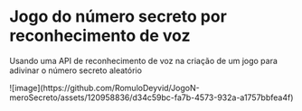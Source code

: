 <h1>Jogo do número secreto por reconhecimento de voz</h1>
<p>Usando uma API de reconhecimento de voz na criação de um jogo para adivinar o número secreto aleatório</p>
![image](https://github.com/RomuloDeyvid/JogoN-meroSecreto/assets/120958836/d34c59bc-fa7b-4573-932a-a1757bbfea4f)

